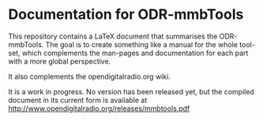 Documentation for ODR-mmbTools
==============================

This repository contains a LaTeX document that summarises the ODR-mmbTools.
The goal is to create something like a manual for the whole tool-set, which
complements the man-pages and documentation for each part with a more
global perspective.

It also complements the opendigitalradio.org wiki.

It is a work in progress. No version has been released yet, but the compiled
document in its current form is available at
http://www.opendigitalradio.org/releases/mmbtools.pdf

